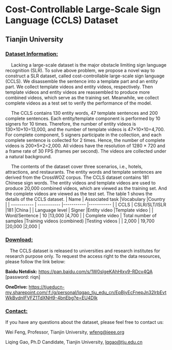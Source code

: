 # Cost-Controllable Large-Scale Sign Language (CCLS) Dataset
## Tianjin University
### <u>Dataset Information:</u>
&emsp; Lacking a large-scale dataset is the major obstacle limiting sign language recognition (SLR). To solve above problem, we propose a novel way to construct a SLR dataset, called cost-controllable large-scale sign language (CCLS). We disassemble the sentence into a template part and an entity part. We collect template videos and entity videos, respectively. Then template videos and entity videos are reassembled to produce more combined videos, which serve as the training set. Meanwhile, we collect complete videos as a test set to verify the performance of the model.

&emsp; The CCLS contains 130 entity words, 47 template sentences and 200 complete sentences. Each entity/template component is performed by 10 signers for 10 times. Therefore, the number of entity videos is 130×10×10=13,000, and the number of template videos is 47×10×10=4,700. For complete component, 5 signers participate in the collection, and each complete sentence is collected for 2 times. Hence, the number of complete videos is 200×5×2=2,000. All videos have the resolution of 1280 × 720 and a frame rate of 30 FPS (frames per second). The videos are collected under a natural background. 

&emsp; The contents of the dataset cover three scenarios, i.e., hotels, attractions, and restaurants. The entity words and template sentences are derived from the CrossWOZ corpus. The CCLS dataset contains 181 Chinese sign words. The entity videos and template videos are used to produce 20,000 combined videos, which are viewed as the training set. And the complete videos are viewed as the test set. The table 1 shows the details of the CCLS dataset.
| Name      | Associated task |Vocabulary |Country |
| ----------- | ----------- |----------- |----------- |
| CCLS     | CSLR/SLT/ISLR       |181       |China       |
| Language level      | Signer |Entity video |Template video |
| Word/Sentence   | 10        |13,000        |4,700        |
| Complete video      | Total number of samples |Training videos (combined) |Testing videos |
| 2,000   | 19,700        |20,000      |2,000        |

### <u>Download:</u>
&emsp;The CCLS dataset is released to universities and research institutes for research purpose only. To request the access right to the data resources, please follow the link below:

**Baidu Netdisk:** https://pan.baidu.com/s/1W0sIgeKAhHIxy9-RDcv4QA [password: riqn]

**OneDrive:** https://tjueducn-my.sharepoint.com/:f:/g/personal/lqgao_tju_edu_cn/EpBjyEcFnepJn32lrbEvtWkBvdnIFVFZ1TdXNH9-4bnEbg?e=EU4DIk

### <u>Contact:</u>

If you have any questions about the dataset, please feel free to contact us:

Wei Feng, Professor, Tianjin University, wfeng@ieee.org

Liqing Gao, Ph.D Candidate, Tianjin University, lqgao@tju.edu.cn